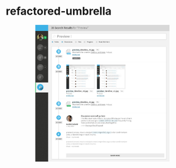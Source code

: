 # refactored-umbrella
<p align="center">
  <img src="https://github.com/shirshandu/refactored-umbrella/blob/master/NetBramha/expected-output.png" width="350"/>
<!--   <img src="your_relative_path_here_number_2_large_name" width="350"/> -->
</p>
